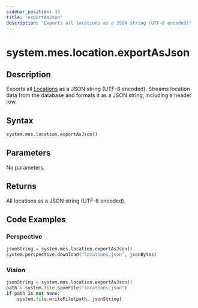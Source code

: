 ```yaml
---
sidebar_position: 33
title: "exportAsJson"
description: "Exports all locations as a JSON string (UTF-8 encoded)"
---
```


# system.mes.location.exportAsJson

## Description

Exports all [Locations](../../data-model/location-model/location) as a JSON string (UTF-8 encoded).
Streams location data from the database and formats it as a JSON string, including a header row.

## Syntax

```python
system.mes.location.exportAsJson()
```

## Parameters

No parameters.

## Returns

All locations as a JSON string (UTF-8 encoded).

## Code Examples

### Perspective
```python
jsonString = system.mes.location.exportAsJson()
system.perspective.download("locations.json", jsonBytes)
```

### Vision
```python
jsonString = system.mes.location.exportAsJson()
path = system.file.saveFile("locations.json")
if path is not None:
	system.file.writeFile(path, jsonString)
```